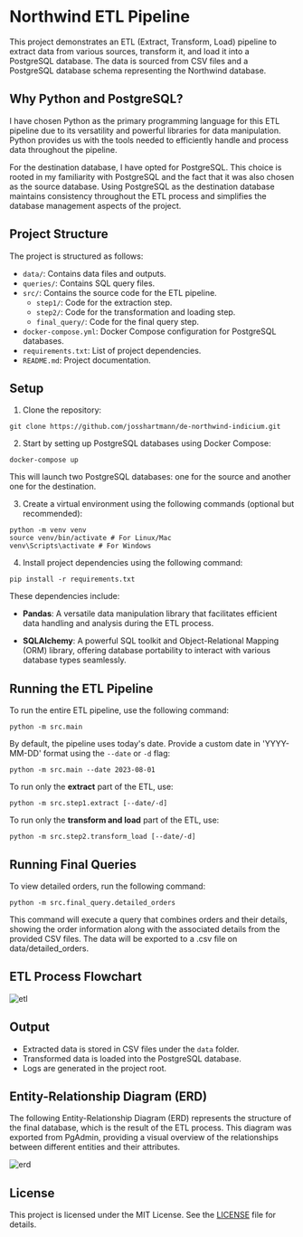 # Northwind ETL Pipeline

This project demonstrates an ETL (Extract, Transform, Load) pipeline to extract data from various sources, transform it, and load it into a PostgreSQL database. The data is sourced from CSV files and a PostgreSQL database schema representing the Northwind database.

## Why Python and PostgreSQL?

I have chosen Python as the primary programming language for this ETL pipeline due to its versatility and powerful libraries for data manipulation. Python provides us with the tools needed to efficiently handle and process data throughout the pipeline.

For the destination database, I have opted for PostgreSQL. This choice is rooted in my familiarity with PostgreSQL and the fact that it was also chosen as the source database. Using PostgreSQL as the destination database maintains consistency throughout the ETL process and simplifies the database management aspects of the project.

## Project Structure

The project is structured as follows:

- `data/`: Contains data files and outputs.
- `queries/`: Contains SQL query files.
- `src/`: Contains the source code for the ETL pipeline.
  - `step1/`: Code for the extraction step.
  - `step2/`: Code for the transformation and loading step.
  - `final_query/`: Code for the final query step.
- `docker-compose.yml`: Docker Compose configuration for PostgreSQL databases.
- `requirements.txt`: List of project dependencies.
- `README.md`: Project documentation.

## Setup

1. Clone the repository:

```
git clone https://github.com/josshartmann/de-northwind-indicium.git
```

2. Start by setting up PostgreSQL databases using Docker Compose:

```
docker-compose up
```

This will launch two PostgreSQL databases: one for the source and another one for the destination.

3. Create a virtual environment using the following commands (optional but recommended):

```
python -m venv venv
source venv/bin/activate # For Linux/Mac
venv\Scripts\activate # For Windows
```

4. Install project dependencies using the following command:

```
pip install -r requirements.txt
```

These dependencies include:

- **Pandas**: A versatile data manipulation library that facilitates efficient data handling and analysis during the ETL process.

- **SQLAlchemy**: A powerful SQL toolkit and Object-Relational Mapping (ORM) library, offering database portability to interact with various database types seamlessly.

## Running the ETL Pipeline

To run the entire ETL pipeline, use the following command:

```
python -m src.main
```

By default, the pipeline uses today's date. Provide a custom date in 'YYYY-MM-DD' format using the `--date` or `-d` flag:

```
python -m src.main --date 2023-08-01
```

To run only the **extract** part of the ETL, use:

```
python -m src.step1.extract [--date/-d]
```

To run only the **transform and load** part of the ETL, use:

```
python -m src.step2.transform_load [--date/-d]
```

## Running Final Queries

To view detailed orders, run the following command:

```
python -m src.final_query.detailed_orders
```

This command will execute a query that combines orders and their details, showing the order information along with the associated details from the provided CSV files. The data will be exported to a .csv file on data/detailed_orders.

## ETL Process Flowchart

![etl](https://github.com/josshartmann/de-northwind-indicium/assets/52213416/5ddc5108-c6ab-48b8-83cb-c7cee8f8658d)

## Output

- Extracted data is stored in CSV files under the `data` folder.
- Transformed data is loaded into the PostgreSQL database.
- Logs are generated in the project root.

## Entity-Relationship Diagram (ERD)

The following Entity-Relationship Diagram (ERD) represents the structure of the final database, which is the result of the ETL process. This diagram was exported from PgAdmin, providing a visual overview of the relationships between different entities and their attributes.

![erd](https://github.com/josshartmann/de-northwind-indicium/assets/52213416/f2691684-0bd8-4fcc-bdb1-a05c06623576)

## License

This project is licensed under the MIT License. See the [LICENSE](LICENSE) file for details.
